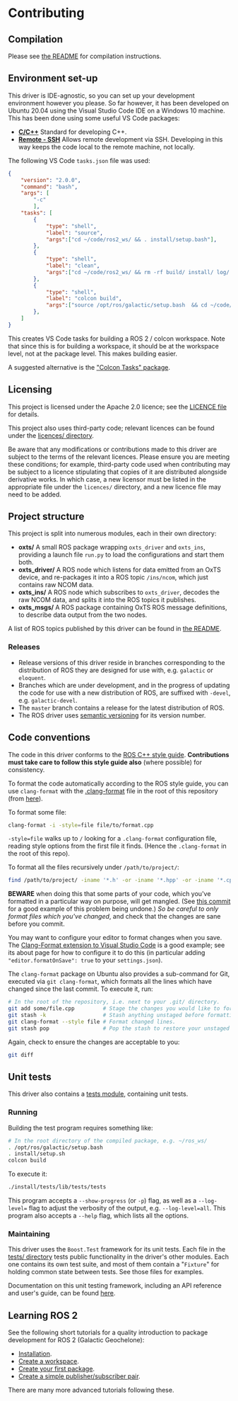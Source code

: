 # Contributing

## Compilation
Please see [the README](./README.md) for compilation instructions.

## Environment set-up
This driver is IDE-agnostic, so you can set up your development environment however you please. So far however, it has been developed on Ubuntu 20.04 using the Visual Studio Code IDE on a Windows 10 machine. This has been done using some useful VS Code packages:

- [**C/C++**](https://marketplace.visualstudio.com/items?itemName=ms-vscode.cpptools) Standard for developing C++.
- [**Remote - SSH**](https://marketplace.visualstudio.com/items?itemName=ms-vscode-remote.remote-ssh) Allows remote development via SSH. Developing in this way keeps the code local to the remote machine, not locally.

The following VS Code `tasks.json` file was used:

```json
{
    "version": "2.0.0",
    "command": "bash",
    "args": [
        "-c"
        ],
    "tasks": [
        {
            "type": "shell",
            "label": "source",
            "args":["cd ~/code/ros2_ws/ && . install/setup.bash"],
        },
        {
            "type": "shell",
            "label": "clean",
            "args":["cd ~/code/ros2_ws/ && rm -rf build/ install/ log/ && unset AMENT_PREFIX_PATH && unset CMAKE_PREFIX_PATH"],
        },
        {
            "type": "shell",
            "label": "colcon build",
            "args":["source /opt/ros/galactic/setup.bash  && cd ~/code/ros2_ws/ && colcon build --cmake-args -DCMAKE_BUILD_TYPE=Debug && . install/setup.bash"],
        },
    ]
}
```

This creates VS Code tasks for building a ROS 2 / colcon workspace. Note that since this is for building a workspace, it should be at the workspace level, not at the package level. This makes building easier.

A suggested alternative is the ["Colcon Tasks" package](https://marketplace.visualstudio.com/items?itemName=deitry.colcon-helper).

## Licensing
This project is licensed under the Apache 2.0 licence; see the [LICENCE file](./LICENCE) for details.

This project also uses third-party code; relevant licences can be found under the [licences/ directory](./licences/).

Be aware that any modifications or contributions made to this driver are subject to the terms of the relevant licences. Please ensure you are meeting these conditions; for example, third-party code used when contributing may be subject to a licence stipulating that copies of it are distributed alongside derivative works. In which case, a new licensor must be listed in the appropriate file under the `licences/` directory, and a new licence file may need to be added.

## Project structure
This project is split into numerous modules, each in their own directory:

- **oxts/** A small ROS package wrapping `oxts_driver` and `oxts_ins`, providing a launch file `run.py` to load the configurations and start them both.
- **oxts_driver/** A ROS node which listens for data emitted from an OxTS device, and re-packages it into a ROS topic `/ins/ncom`, which just contains raw NCOM data.
- **oxts_ins/** A ROS node which subscribes to `oxts_driver`, decodes the raw NCOM data, and splits it into the ROS topics it publishes.
- **oxts_msgs/** A ROS package containing OxTS ROS message definitions, to describe data output from the two nodes.

A list of ROS topics published by this driver can be found in [the README](./README.md).

### Releases
* Release versions of this driver reside in branches corresponding to the distribution of ROS they are designed for use with, e.g. `galactic` or `eloquent`.
* Branches which are under development, and in the progress of updating the code for use with a new distribution of ROS, are suffixed with `-devel`, e.g. `galactic-devel`.
* The `master` branch contains a release for the latest distribution of ROS.
* The ROS driver uses [semantic versioning](https://semver.org/) for its version number.

## Code conventions
The code in this driver conforms to the [ROS C++ style guide](http://wiki.ros.org/CppStyleGuide). **Contributions must take care to follow this style guide also** (where possible) for consistency.

To format the code automatically according to the ROS style guide, you can use `clang-format` with the [.clang-format](/.clang-format) file in the root of this repository (from  [here](https://github.com/PickNikRobotics/roscpp_code_format)).

To format some file:

```bash
clang-format -i -style=file file/to/format.cpp
```

`-style=file` walks up to `/` looking for a `.clang-format` configuration file, reading style options from the first file it finds. (Hence the `.clang-format` in the root of this repo).

To format all the files recursively under `/path/to/project/`:

```bash
find /path/to/project/ -iname '*.h' -or -iname '*.hpp' -or -iname '*.cpp' | xargs clang-format -i -style=file $1
```

**BEWARE** when doing this that some parts of your code, which you've formatted in a particular way on purpose, will get mangled. (See [this commit](https://github.com/OxfordTechnicalSolutions/oxts_ros2_driver/commit/48b62a91bab3b6dc5fba81f93a748a1377050d35) for a good example of this problem being undone.) *So be careful to only format files which you've changed*, and check that the changes are sane before you commit.

You may want to configure your editor to format changes when you save. The [Clang-Format extension to Visual Studio Code](https://marketplace.visualstudio.com/items?itemName=xaver.clang-format) is a good example; see its about page for how to configure it to do this (in particular adding `"editor.formatOnSave": true` to your `settings.json`).

The `clang-format` package on Ubuntu also provides a sub-command for Git, executed via `git clang-format`, which formats all the lines which have changed since the last commit. To execute it, run:

```bash
# In the root of the repository, i.e. next to your .git/ directory.
git add some/file.cpp         # Stage the changes you would like to format.
git stash -k                  # Stash anything unstaged before formatting.
git clang-format --style file # Format changed lines.
git stash pop                 # Pop the stash to restore your unstaged changes.
```

Again, check to ensure the changes are acceptable to you:

```bash
git diff
```

## Unit tests
This driver also contains a [tests module](./tests/), containing unit tests.

### Running
Building the test program requires something like:

```bash
# In the root directory of the compiled package, e.g. ~/ros_ws/
. /opt/ros/galactic/setup.bash
. install/setup.sh
colcon build
```

To execute it:

```bash
./install/tests/lib/tests/tests
```

This program accepts a `--show-progress` (or `-p`) flag, as well as a `--log-level=` flag to adjust the verbosity of the output, e.g. `--log-level=all`. This program also accepts a `--help` flag, which lists all the options.

### Maintaining
This driver uses the `Boost.Test` framework for its unit tests. Each file in the [tests/ directory](./tests/) tests public functionality in the driver's other modules. Each one contains its own test suite, and most of them contain a "`Fixture`" for holding common state between tests. See those files for examples.

Documentation on this unit testing framework, including an API reference and user's guide, can be found [here](https://www.boost.org/doc/libs/1_77_0/libs/test/doc/html/index.html).

## Learning ROS 2
See the following short tutorials for a quality introduction to package development for ROS 2 (Galactic Geochelone):

- [Installation](https://docs.ros.org/en/galactic/Installation/Ubuntu-Install-Debians.html).
- [Create a workspace](https://index.ros.org/doc/ros2/Tutorials/Workspace/Creating-A-Workspace/).
- [Create your first package](https://index.ros.org/doc/ros2/Tutorials/Creating-Your-First-ROS2-Package/).
- [Create a simple publisher/subscriber pair](https://index.ros.org/doc/ros2/Tutorials/Writing-A-Simple-Cpp-Publisher-And-Subscriber/#cpppubsub).

There are many more advanced tutorials following these.
